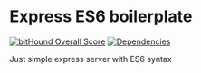 Express ES6 boilerplate
=======================

[![bitHound Overall Score](https://www.bithound.io/github/RomanovSci/express-es6-boilerplate/badges/score.svg)](https://www.bithound.io/github/RomanovSci/express-es6-boilerplate) [![Dependencies](https://david-dm.org/romanovsci/express-es6-boilerplate.svg)](https://david-dm.org/romanovsci/express-es6-boilerplate.svg)

Just simple express server with ES6 syntax
